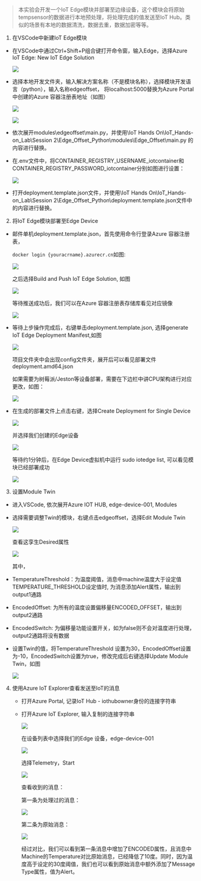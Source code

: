 >   本实验会开发一个IoT
>   Edge模块并部署至边缘设备，这个模块会将原始tempsensor的数据进行本地预处理，将处理完成的值发送至IoT
>   Hub。类似的场景有本地的数据清洗，数据去重，数据加密等等。

1.  在VSCode中新建IoT Edge模块

-   在VSCode中通过Ctrl+Shift+P组合键打开命令窗，输入Edge，选择Azure IoT Edge:
    New IoT Edge Solution

    ![](media/151c3088e66da1fb4df07015b0eda3c8.png)

-   选择本地开发文件夹，输入解决方案名称（不是模块名称），选择模块开发语言（python），输入名称edgeoffset，
    将localhost:5000替换为Azure Portal中创建的Azure 容器注册表地址（如图）

    ![](media/9795efc2918079c1652eddf3409b085e.png)

    ![](media/939d5c8ae26feb3ecf46a0345b8e25cb.png)

-   依次展开modules\\edgeoffset\\main.py，并使用\\IoT Hands
    On\\IoT_Hands-on_Lab\\Session
    2\\Edge_Offset_Python\\modules\\Edge_Offset\\main.py 的内容进行替换。

-   在.env文件中，将CONTAINER_REGISTRY_USERNAME_iotcontainer和CONTAINER_REGISTRY_PASSWORD_iotcontainer分别如图进行设置：

    ![](media/2a99eb3a6371de15f7356f3ab26bd050.png)

-   打开deployment.template.json文件，并使用\\IoT Hands
    On\\IoT_Hands-on_Lab\\Session
    2\\Edge_Offset_Python\\deployment.template.json文件中的内容进行替换。

2.  将IoT Edge模块部署至Edge Device

-   邮件单机deployment.template.json，首先使用命令行登录Azure 容器注册表，

    ```docker login {youracrname}.azurecr.cn```如图:

    ![](media/f75aeec74029721b8e2060924b661235.png)

    之后选择Build and Push IoT Edge Solution, 如图

    ![](media/a82ce5e89d90ac0287b5f2edf9417a79.png)

    等待推送成功后，我们可以在Azure 容器注册表存储库看见对应镜像

    ![](media/14e49f651b08aff07a8495ddf31934c9.png)

-   等待上步操作完成后，右键单击deployment.template.json, 选择generate IoT Edge
    Deployment Manifest,如图

    ![](media/f87c8d91a20955cee52e687a4248f86d.png)

    项目文件夹中会出现config文件夹，展开后可以看见部署文件deployment.amd64.json

    如果需要为树莓派/Jeston等设备部署，需要在下边栏中讲CPU架构进行对应更改，如图：

    ![](media/f838866c037ce1f31d19ad9bcaf5f75d.png)

-   在生成的部署文件上点击右键，选择Create Deployment for Single Device

    ![](media/ea0024c8b64acf7d0dca165956804331.png)

    并选择我们创建的Edge设备

    ![](media/7df157ba99a99d72bd00a44bf09db895.png)

    等待约1分钟后，在Edge Device虚拟机中运行 sudo iotedge list,
    可以看见模块已经部署成功

    ![](media/1d6588f31de0e1493f4d22c115704600.png)

3.  设置Module Twin

-   进入VSCode, 依次展开Azure IOT HUB, edge-device-001, Modules

-   选择需要调整Twin的模块，右键点击edgeoffset，选择Edit Module Twin

    ![](media/dd69ca69c1aae53c24e0de592e713937.png)

    查看这孪生Desired属性

    ![](media/fd4d719318b734c95caf9565432a3950.png)

    其中，

-   TemperatureThreshold：为温度阈值，消息中machine温度大于设定值TEMPERATURE_THRESHOLD设定值时,
    为消息添加Alert属性，输出到output1通路

-   EncodedOffset: 为所有的温度设置偏移量ENCODED_OFFSET，输出到output2通路

-   EncodedSwitch:
    为偏移量功能设置开关，如为false则不会对温度进行处理，output2通路将没有数据

-   设置Twin的值，将TemperatureThreshold
    设置为30，EncodedOffset设置为-10，EncodedSwitch设置为true，修改完成后右键选择Update
    Module Twin，如图

    ![](media/73184eb3e76d6a35c38a3c80265c66f8.png)

4.  使用Azure IoT Explorer查看发送至IoT的消息

    -   打开Azure Portal, 记录IoT Hub - iothubowner身份的连接字符串

    -   打开Azure IoT Explorer, 输入复制的连接字符串

        ![](media/54f49857d4fef7a888b769ccc347a4c0.png)

        在设备列表中选择我们的Edge 设备，edge-device-001

        ![](media/8f998790ca8e965d2d1e7750107f71b4.png)

        选择Telemetry，Start

        ![](media/a8c085c98acaa065f56c8e78637e968e.png)

        查看收到的消息：

        第一条为处理过的消息：

        ![](media/0dcf11ff9c7ec9c3a7b8b8e8cc86c94f.png)

        第二条为原始消息：

        ![](media/85c4e9cd914ab153f685521b1a8ec1de.png)

        经过对比，我们可以看到第一条消息中增加了ENCODED属性，且消息中Machine的Temperature对比原始消息，已经降低了10度。同时，因为温度高于设定的30度阈值，我们也可以看到原始消息中额外添加了Message
        Type属性，值为Alert。
